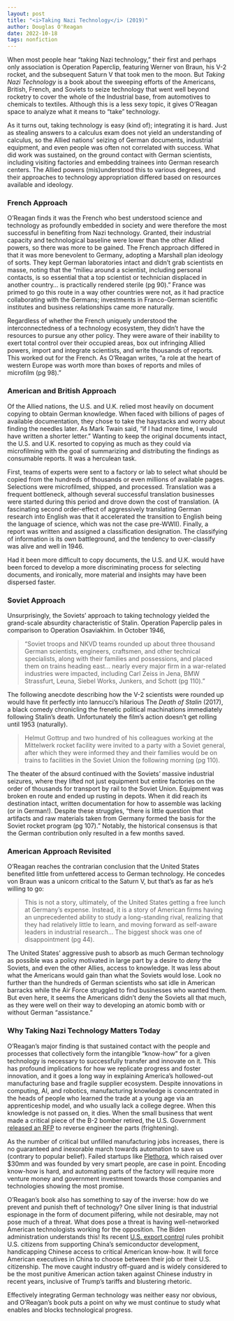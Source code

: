 ```yaml
---
layout: post
title: "<i>Taking Nazi Technology</i> (2019)"
author: Douglas O'Reagan
date: 2022-10-18
tags: nonfiction
---
```


When most people hear “taking Nazi technology,” their first and perhaps only association is Operation Paperclip, featuring Werner von Braun, his V-2 rocket, and the subsequent Saturn V that took men to the moon. But _Taking Nazi Technology_ is a book about the sweeping efforts of the Americans, British, French, and Soviets to seize technology that went well beyond rocketry to cover the whole of the Industrial base, from automotives to chemicals to textiles. Although this is a less sexy topic, it gives O’Reagan space to analyze what it means to “take” technology.

As it turns out, taking technology is easy (kind of); integrating it is hard. Just as stealing answers to a calculus exam does not yield an understanding of calculus, so the Allied nations’ seizing of German documents, industrial equipment, and even people was often not correlated with success. What did work was sustained, on the ground contact with German scientists, including visiting factories and embedding trainees into German research centers. The Allied powers (mis)understood this to various degrees, and their approaches to technology appropriation differed based on resources available and ideology.

### French Approach

O’Reagan finds it was the French who best understood science and technology as profoundly embedded in society and were therefore the most successful in benefiting from Nazi technology. Granted, their industrial capacity and technological baseline were lower than the other Allied powers, so there was more to be gained. The French approach differed in that it was more benevolent to Germany, adopting a Marshall plan ideology of sorts. They kept German laboratories intact and didn’t grab scientists en masse, noting that the “milieu around a scientist, including personal contacts, is so essential that a top scientist or technician displaced in another country… is practically rendered sterile (pg 90).” France was primed to go this route in a way other countries were not, as it had practice collaborating with the Germans; investments in Franco-German scientific institutes and business relationships came more naturally.

Regardless of whether the French uniquely understood the interconnectedness of a technology ecosystem, they didn’t have the resources to pursue any other policy. They were aware of their inability to exert total control over their occupied areas, box out infringing Allied powers, import and integrate scientists, and write thousands of reports. This worked out for the French. As O’Reagan writes, “a role at the heart of western Europe was worth more than boxes of reports and miles of microfilm (pg 98).”

### American and British Approach

Of the Allied nations, the U.S. and U.K. relied most heavily on document copying to obtain German knowledge. When faced with billions of pages of available documentation, they chose to take the haystacks and worry about finding the needles later. As Mark Twain said, “if I had more time, I would have written a shorter letter.” Wanting to keep the original documents intact, the U.S. and U.K. resorted to copying as much as they could via microfilming with the goal of summarizing and distributing the findings as consumable reports. It was a herculean task.

First, teams of experts were sent to a factory or lab to select what should be copied from the hundreds of thousands or even millions of available pages. Selections were microfilmed, shipped, and processed. Translation was a frequent bottleneck, although several successful translation businesses were started during this period and drove down the cost of translation. (A fascinating second order-effect of aggressively translating German research into English was that it accelerated the transition to English being the language of science, which was not the case pre-WWII). Finally, a report was written and assigned a classification designation. The classifying of information is its own battleground, and the tendency to over-classify was alive and well in 1946.

Had it been more difficult to copy documents, the U.S. and U.K. would have been forced to develop a more discriminating process for selecting documents, and ironically, more material and insights may have been dispersed faster.

### Soviet Approach

Unsurprisingly, the Soviets’ approach to taking technology yielded the grand-scale absurdity characteristic of Stalin. Operation Paperclip pales in comparison to Operation Osaviakhim. In October 1946,

> “Soviet troops and NKVD teams rounded up about three thousand German scientists, engineers, craftsmen, and other technical specialists, along with their families and possessions, and placed them on trains heading east… nearly every major firm in a war-related industries were impacted, including Carl Zeiss in Jena, BMW Strassfurt, Leuna, Siebel Works, Junkers, and Schott (pg 110).”

The following anecdote describing how the V-2 scientists were rounded up would have fit perfectly into Iannucci’s hilarious The _Death of Stalin_ (2017), a black comedy chronicling the frenetic political machinations immediately following Stalin’s death. Unfortunately the film’s action doesn’t get rolling until 1953 (naturally).

> Helmut Gottrup and two hundred of his colleagues working at the Mittelwerk rocket facility were invited to a party with a Soviet general, after which they were informed they and their families would be on trains to facilities in the Soviet Union the following morning (pg 110).

The theater of the absurd continued with the Soviets’ massive industrial seizures, where they lifted not just equipment but entire factories on the order of thousands for transport by rail to the Soviet Union. Equipment was broken en route and ended up rusting in depots. When it did reach its destination intact, written documentation for how to assemble was lacking (or in German!). Despite these struggles, “there is little question that artifacts and raw materials taken from Germany formed the basis for the Soviet rocket program (pg 107).” Notably, the historical consensus is that the German contribution only resulted in a few months saved.

### American Approach Revisited

O’Reagan reaches the contrarian conclusion that the United States benefited little from unfettered access to German technology. He concedes von Braun was a unicorn critical to the Saturn V, but that’s as far as he’s willing to go:

> This is not a story, ultimately, of the United States getting a free lunch at Germany’s expense. Instead, it is a story of American firms having an unprecedented ability to study a long-standing rival, realizing that they had relatively little to learn, and moving forward as self-aware leaders in industrial research… The biggest shock was one of disappointment (pg 44).

The United States’ aggressive push to absorb as much German technology as possible was a policy motivated in large part by a desire to _deny_ the Soviets, and even the other Allies, access to knowledge. It was less about what the Americans would gain than what the Soviets would lose. Look no further than the hundreds of German scientists who sat idle in American barracks while the Air Force struggled to find businesses who wanted them. But even here, it seems the Americans didn’t deny the Soviets all that much, as they were well on their way to developing an atomic bomb with or without German “assistance.”

### Why Taking Nazi Technology Matters Today

O’Reagan’s major finding is that sustained contact with the people and processes that collectively form the intangible “know-how” for a given technology is necessary to successfully transfer and innovate on it. This has profound implications for how we replicate progress and foster innovation, and it goes a long way in explaining America’s hollowed-out manufacturing base and fragile supplier ecosystem. Despite innovations in computing, AI, and robotics, manufacturing knowledge is concentrated in the heads of people who learned the trade at a young age via an apprenticeship model, and who usually lack a college degree. When this knowledge is not passed on, it dies. When the small business that went made a critical piece of the B-2 bomber retired, the U.S. Government [released an RFP](https://www.realcleardefense.com/articles/2021/03/03/did_the_us_air_force_lose_the_b-2_bombers_blueprints_766451.html) to reverse engineer the parts (frightening).

As the number of critical but unfilled manufacturing jobs increases, there is no guaranteed and inexorable march towards automation to save us (contrary to popular belief). Failed startups like [Plethora](https://redshift.autodesk.com/articles/microfactory), which raised over $30mm and was founded by very smart people, are case in point. Encoding know-how is hard, and automating parts of the factory will require more venture money and government investment towards those companies and technologies showing the most promise.

O’Reagan’s book also has something to say of the inverse: how do we prevent and punish theft of technology? One silver lining is that industrial espionage in the form of document pilfering, while not desirable, may not pose much of a threat. What does pose a threat is having well-networked American technologists working for the opposition. The Biden administration understands this! Its recent [U.S. export control](https://www.wsj.com/articles/american-executives-in-limbo-at-chinese-chip-companies-after-u-s-ban-11665912757) rules prohibit U.S. citizens from supporting China’s semiconductor development, handicapping Chinese access to critical American know-how. It will force American executives in China to choose between their job or their U.S. citizenship. The move caught industry off-guard and is widely considered to be the most punitive American action taken against Chinese industry in recent years, inclusive of Trump’s tariffs and blustering rhetoric.

Effectively integrating German technology was neither easy nor obvious, and O’Reagan’s book puts a point on why we must continue to study what enables and blocks technological progress.

